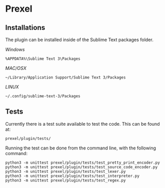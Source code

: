 # Prexel

## Installations

The plugin can be installed inside of the Sublime Text packages folder.

*Windows*

	%APPDATA%\Sublime Text 3\Packages

*MAC/OSX*

	~/Library/Application Support/Sublime Text 3/Packages

*LINUX*

	~/.config/sublime-text-3/Packages

## Tests

Currently there is a test suite available to test the code. This can be found at:

    prexel/plugin/tests/

Running the test can be done from the command line, with the following command:

    python3 -m unittest prexel/plugin/tests/test_pretty_print_encoder.py
    python3 -m unittest prexel/plugin/tests/test_source_code_encoder.py 
    python3 -m unittest prexel/plugin/tests/test_lexer.py
    python3 -m unittest prexel/plugin/tests/test_interpreter.py
    python3 -m unittest prexel/plugin/tests/test_regex.py


